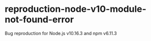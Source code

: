 # reproduction-node-v10-module-not-found-error
Bug reproduction for Node.js v10.16.3 and npm v6.11.3
